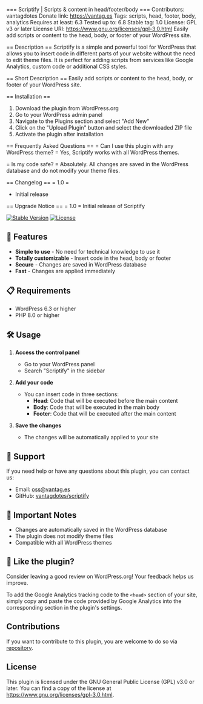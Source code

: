 === Scriptify | Scripts & content in head/footer/body ===
Contributors: vantagdotes
Donate link: https://vantag.es
Tags: scripts, head, footer, body, analytics
Requires at least: 6.3
Tested up to: 6.8
Stable tag: 1.0
License: GPL v3 or later
License URI: https://www.gnu.org/licenses/gpl-3.0.html
Easily add scripts or content to the head, body, or footer of your WordPress site.

== Description ==
Scriptify is a simple and powerful tool for WordPress that allows you to insert code in different parts of your website without the need to edit theme files. It is perfect for adding scripts from services like Google Analytics, custom code or additional CSS styles.

== Short Description ==
Easily add scripts or content to the head, body, or footer of your WordPress site.

== Installation ==
1. Download the plugin from WordPress.org
2. Go to your WordPress admin panel
3. Navigate to the Plugins section and select "Add New"
4. Click on the "Upload Plugin" button and select the downloaded ZIP file
5. Activate the plugin after installation

== Frequently Asked Questions ==
= Can I use this plugin with any WordPress theme? =
Yes, Scriptify works with all WordPress themes.

= Is my code safe? =
Absolutely. All changes are saved in the WordPress database and do not modify your theme files.

== Changelog ==
= 1.0 =
* Initial release

== Upgrade Notice ==
= 1.0 =
Initial release of Scriptify

[![Stable Version](https://img.shields.io/badge/stable-1.0-brightgreen)](https://github.com/vantagdotes/scriptify)
[![License](https://img.shields.io/badge/license-GPL%20v3.0-blue)](https://www.gnu.org/licenses/gpl-3.0.html)

## 🎯 Features

- **Simple to use** - No need for technical knowledge to use it
- **Totally customizable** - Insert code in the head, body or footer
- **Secure** - Changes are saved in WordPress database
- **Fast** - Changes are applied immediately

## 📋 Requirements

- WordPress 6.3 or higher
- PHP 8.0 or higher 

## 🛠️ Usage

1. **Access the control panel**
   - Go to your WordPress panel
   - Search "Scriptify" in the sidebar

2. **Add your code**
   - You can insert code in three sections:
     - **Head**: Code that will be executed before the main content
     - **Body**: Code that will be executed in the main body
     - **Footer**: Code that will be executed after the main content

3. **Save the changes**
   - The changes will be automatically applied to your site

## 🤝 Support

If you need help or have any questions about this plugin, you can contact us:
- Email: [oss@vantag.es](mailto:oss@vantag.es)
- GitHub: [vantagdotes/scriptify](https://github.com/vantagdotes/scriptify)

## 📝 Important Notes

- Changes are automatically saved in the WordPress database
- The plugin does not modify theme files
- Compatible with all WordPress themes

## 🌟 Like the plugin?

Consider leaving a good review on WordPress.org! Your feedback helps us improve.

To add the Google Analytics tracking code to the `<head>` section of your site, simply copy and paste the code provided by Google Analytics into the corresponding section in the plugin's settings.

## Contributions

If you want to contribute to this plugin, you are welcome to do so via [repository](https://github.com/vantagdotes/scriptify).

## License

This plugin is licensed under the GNU General Public License (GPL) v3.0 or later. You can find a copy of the license at https://www.gnu.org/licenses/gpl-3.0.html.